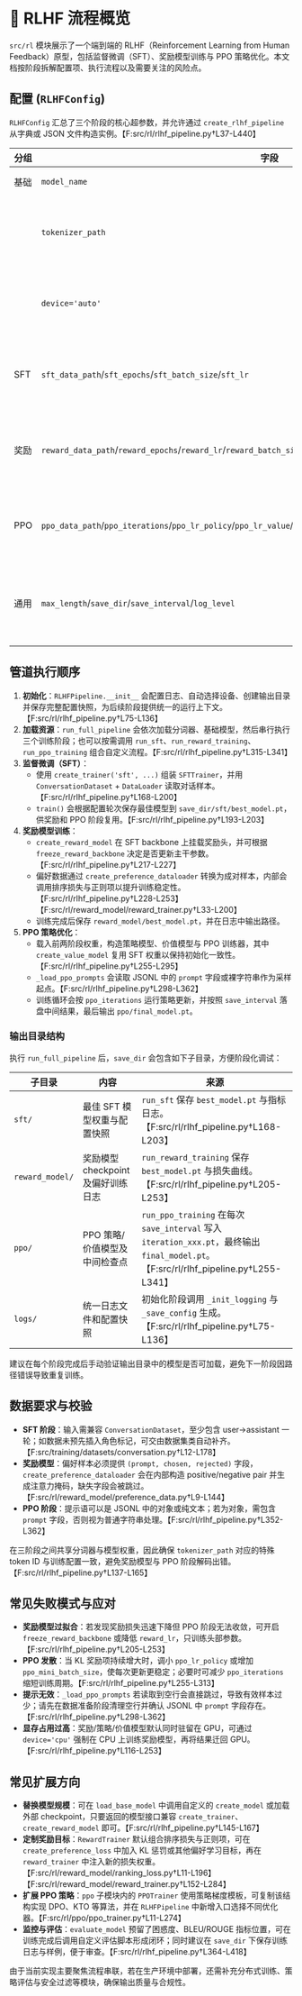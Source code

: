 # 🤝 RLHF 流程概览

`src/rl` 模块展示了一个端到端的 RLHF（Reinforcement Learning from Human Feedback）原型，包括监督微调（SFT）、奖励模型训练与 PPO 策略优化。本文档按阶段拆解配置项、执行流程以及需要关注的风险点。

## 配置 (`RLHFConfig`)

`RLHFConfig` 汇总了三个阶段的核心超参数，并允许通过 `create_rlhf_pipeline` 从字典或 JSON 文件构造实例。【F:src/rl/rlhf_pipeline.py†L37-L440】

| 分组 | 字段 | 说明 |
| ---- | ---- | ---- |
| 基础 | `model_name` | 用于记录当前实验使用的基座模型名称，配合日志输出 | 
|      | `tokenizer_path` | 序列化分词器路径，`load_tokenizer` 会直接反序列化并在后续阶段复用。【F:src/rl/rlhf_pipeline.py†L137-L144】 |
|      | `device='auto'` | 自动检测 CUDA/MPS/CPU 并记录日志，确保三阶段在同一设备上运行。【F:src/rl/rlhf_pipeline.py†L116-L129】 |
| SFT  | `sft_data_path`/`sft_epochs`/`sft_batch_size`/`sft_lr` | 控制监督微调的数据源、轮次与学习率；`run_sft` 会读取这些参数构造 DataLoader 与训练器。【F:src/rl/rlhf_pipeline.py†L168-L203】 |
| 奖励 | `reward_data_path`/`reward_epochs`/`reward_lr`/`reward_batch_size`/`freeze_reward_backbone` | 定义偏好数据与奖励头训练策略；`freeze_reward_backbone=True` 时会冻结语言模型主干，仅更新奖励头。【F:src/rl/rlhf_pipeline.py†L205-L253】 |
| PPO | `ppo_data_path`/`ppo_iterations`/`ppo_lr_policy`/`ppo_lr_value`/`ppo_batch_size`/`ppo_mini_batch_size`/`ppo_epochs` | 控制策略优化的迭代次数、学习率与 mini-batch 划分，确保采样与更新步数平衡。【F:src/rl/rlhf_pipeline.py†L255-L313】 |
| 通用 | `max_length`/`save_dir`/`save_interval`/`log_level` | 限制序列最大长度、保存阶段产物并配置日志等级；初始化时会将配置写入 `save_dir/config.json` 便于复现。【F:src/rl/rlhf_pipeline.py†L87-L136】 |

## 管道执行顺序

1. **初始化**：`RLHFPipeline.__init__` 会配置日志、自动选择设备、创建输出目录并保存完整配置快照，为后续阶段提供统一的运行上下文。【F:src/rl/rlhf_pipeline.py†L75-L136】
2. **加载资源**：`run_full_pipeline` 会依次加载分词器、基础模型，然后串行执行三个训练阶段；也可以按需调用 `run_sft`、`run_reward_training`、`run_ppo_training` 组合自定义流程。【F:src/rl/rlhf_pipeline.py†L315-L341】
3. **监督微调（SFT）**：
   - 使用 `create_trainer('sft', ...)` 组装 `SFTTrainer`，并用 `ConversationDataset` + `DataLoader` 读取对话样本。【F:src/rl/rlhf_pipeline.py†L168-L200】
   - `train()` 会根据配置轮次保存最佳模型到 `save_dir/sft/best_model.pt`，供奖励和 PPO 阶段复用。【F:src/rl/rlhf_pipeline.py†L193-L203】
4. **奖励模型训练**：
   - `create_reward_model` 在 SFT backbone 上挂载奖励头，并可根据 `freeze_reward_backbone` 决定是否更新主干参数。【F:src/rl/rlhf_pipeline.py†L217-L227】
   - 偏好数据通过 `create_preference_dataloader` 转换为成对样本，内部会调用排序损失与正则项以提升训练稳定性。【F:src/rl/rlhf_pipeline.py†L228-L253】【F:src/rl/reward_model/reward_trainer.py†L33-L200】
   - 训练完成后保存 `reward_model/best_model.pt`，并在日志中输出路径。
5. **PPO 策略优化**：
   - 载入前两阶段权重，构造策略模型、价值模型与 PPO 训练器，其中 `create_value_model` 复用 SFT 权重以保持初始化一致性。【F:src/rl/rlhf_pipeline.py†L255-L295】
   - `_load_ppo_prompts` 会读取 JSONL 中的 `prompt` 字段或裸字符串作为采样起点。【F:src/rl/rlhf_pipeline.py†L298-L362】
   - 训练循环会按 `ppo_iterations` 运行策略更新，并按照 `save_interval` 落盘中间结果，最后输出 `ppo/final_model.pt`。

### 输出目录结构

执行 `run_full_pipeline` 后，`save_dir` 会包含如下子目录，方便阶段化调试：

| 子目录 | 内容 | 来源 |
| ------ | ---- | ---- |
| `sft/` | 最佳 SFT 模型权重与配置快照 | `run_sft` 保存 `best_model.pt` 与指标日志。【F:src/rl/rlhf_pipeline.py†L168-L203】 |
| `reward_model/` | 奖励模型 checkpoint 及偏好训练日志 | `run_reward_training` 保存 `best_model.pt` 与损失曲线。【F:src/rl/rlhf_pipeline.py†L205-L253】 |
| `ppo/` | PPO 策略/价值模型及中间检查点 | `run_ppo_training` 在每次 `save_interval` 写入 `iteration_xxx.pt`，最终输出 `final_model.pt`。【F:src/rl/rlhf_pipeline.py†L255-L341】 |
| `logs/` | 统一日志文件和配置快照 | 初始化阶段调用 `_init_logging` 与 `_save_config` 生成。【F:src/rl/rlhf_pipeline.py†L75-L136】 |

建议在每个阶段完成后手动验证输出目录中的模型是否可加载，避免下一阶段因路径错误导致重复训练。

## 数据要求与校验

- **SFT 阶段**：输入需兼容 `ConversationDataset`，至少包含 user→assistant 一轮；如数据未预先插入角色标记，可交由数据集类自动补齐。【F:src/training/datasets/conversation.py†L12-L178】
- **奖励模型**：偏好样本必须提供 `(prompt, chosen, rejected)` 字段，`create_preference_dataloader` 会在内部构造 positive/negative pair 并生成注意力掩码，缺失字段会被跳过。【F:src/rl/reward_model/preference_data.py†L9-L144】
- **PPO 阶段**：提示语可以是 JSONL 中的对象或纯文本；若为对象，需包含 `prompt` 字段，否则视为普通字符串处理。【F:src/rl/rlhf_pipeline.py†L352-L362】

在三阶段之间共享分词器与模型权重，因此确保 `tokenizer_path` 对应的特殊 token ID 与训练配置一致，避免奖励模型与 PPO 阶段解码出错。【F:src/rl/rlhf_pipeline.py†L137-L165】

## 常见失败模式与应对

- **奖励模型过拟合**：若发现奖励损失迅速下降但 PPO 阶段无法收敛，可开启 `freeze_reward_backbone` 或降低 `reward_lr`，只训练头部参数。【F:src/rl/rlhf_pipeline.py†L205-L253】
- **PPO 发散**：当 KL 奖励项持续增大时，调小 `ppo_lr_policy` 或增加 `ppo_mini_batch_size`，使每次更新更稳定；必要时可减少 `ppo_iterations` 缩短训练周期。【F:src/rl/rlhf_pipeline.py†L255-L313】
- **提示无效**：`_load_ppo_prompts` 若读取到空行会直接跳过，导致有效样本过少；请先在数据准备阶段清理空行并确认 JSONL 中 `prompt` 字段存在。【F:src/rl/rlhf_pipeline.py†L298-L362】
- **显存占用过高**：奖励/策略/价值模型默认同时驻留在 GPU，可通过 `device='cpu'` 强制在 CPU 上训练奖励模型，再将结果迁回 GPU。【F:src/rl/rlhf_pipeline.py†L116-L253】

## 常见扩展方向

- **替换模型规模**：可在 `load_base_model` 中调用自定义的 `create_model` 或加载外部 checkpoint，只要返回的模型接口兼容 `create_trainer`、`create_reward_model` 即可。【F:src/rl/rlhf_pipeline.py†L145-L167】
- **定制奖励目标**：`RewardTrainer` 默认组合排序损失与正则项，可在 `create_preference_loss` 中加入 KL 惩罚或其他偏好学习目标，再在 `reward_trainer` 中注入新的损失权重。【F:src/rl/reward_model/ranking_loss.py†L11-L196】【F:src/rl/reward_model/reward_trainer.py†L152-L284】
- **扩展 PPO 策略**：`ppo` 子模块内的 `PPOTrainer` 使用策略梯度模板，可复制该结构实现 DPO、KTO 等算法，并在 `RLHFPipeline` 中新增入口选择不同优化器。【F:src/rl/ppo/ppo_trainer.py†L11-L274】
- **监控与评估**：`evaluate_model` 预留了困惑度、BLEU/ROUGE 指标位置，可在训练完成后调用自定义评估脚本形成闭环；同时建议在 `save_dir` 下保存训练日志与样例，便于审查。【F:src/rl/rlhf_pipeline.py†L364-L418】

由于当前实现主要聚焦流程串联，若在生产环境中部署，还需补充分布式训练、策略评估与安全过滤等模块，确保输出质量与合规性。

